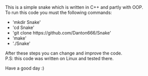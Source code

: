This is a simple snake which is written in C++ and partly with OOP. <br>
To run this code you must the following commands:
<ul>
    <li>'mkdir Snake'</li>
    <li>'cd Snake'</li>
    <li>'git clone https://github.com/Danton666/Snake'</li>
    <li>'make'</li>
    <li>'./Snake'</li>
</ul>

After these steps you can change and improve the code. <br>
P.S: this code was written on Linux and tested there. <br>

Have a good day :) <br>
